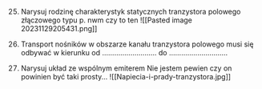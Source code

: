 
25. Narysuj rodzinę charakterystyk statycznych tranzystora polowego złączowego typu p.
	nwm czy to ten
	 ![[Pasted image 20231129205431.png]]

19. Transport nośników w obszarze kanału tranzystora polowego musi się odbywać w kierunku od ........................... do .............................

18. Narysuj układ ze wspólnym emiterem
	Nie jestem pewien czy on powinien być taki prosty...
	![[Napiecia-i-prady-tranzystora.jpg]]
